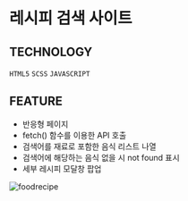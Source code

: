 # 레시피 검색 사이트

## TECHNOLOGY
`HTML5` `SCSS` `JAVASCRIPT`

## FEATURE
- 반응형 페이지
- fetch() 함수를 이용한 API 호출
- 검색어를 재료로 포함한 음식 리스트 나열
- 검색어에 해당하는 음식 없을 시 not found 표시
- 세부 레시피 모달창 팝업

![foodrecipe](https://github.com/gayeongogo/movieapp/assets/116170363/f8cc8bba-60d7-489a-bb63-0069448f9669)
